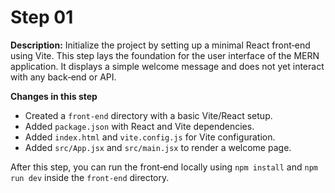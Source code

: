 # Step 01

**Description:** Initialize the project by setting up a minimal React front‑end using Vite.  This step lays the foundation for the user interface of the MERN application.  It displays a simple welcome message and does not yet interact with any back‑end or API.

**Changes in this step**

- Created a `front-end` directory with a basic Vite/React setup.
- Added `package.json` with React and Vite dependencies.
- Added `index.html` and `vite.config.js` for Vite configuration.
- Added `src/App.jsx` and `src/main.jsx` to render a welcome page.

After this step, you can run the front‑end locally using `npm install` and `npm run dev` inside the `front-end` directory.